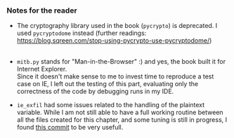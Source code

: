 ### Notes for the reader

- The cryptography library used in the book (`pycrypto`) is deprecated. I used `pycryptodome` instead (further readings: https://blog.sqreen.com/stop-using-pycrypto-use-pycryptodome/)
<br><br>
- `mitb.py` stands for "Man-in-the-Browser" :) and yes, the book built it for Internet Explorer. <br> Since it doesn't make sense to me to invest time to reproduce a test case on IE, I left out the testing of this part, evaluating only the correctness of the code by debugging runs in my IDE.

- `ie_exfil` had some issues related to the handling of the plaintext variable. While I am not still able to have a full working routine between all the files created for this chapter, and some tuning is still in progress, I found <a href="https://github.com/EONRaider/blackhat-python3/pull/2/commits/fcab6afc19fc4ea01b8c5c475e7b8c5e4b158df6">this commit</a> to be very usefull. 


